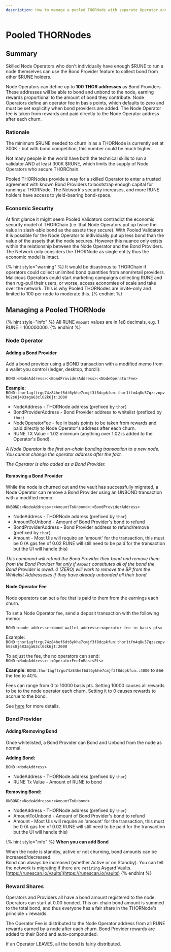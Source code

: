 ```yaml
---
description: How to manage a pooled THORNode with separate Operator and Providers.
---
```


# Pooled THORNodes

## Summary

Skilled Node Operators who don't individually have enough $RUNE to run a node themselves can use the Bond Provider feature to collect bond from other $RUNE holders.

Node Operators can define up to **100 THOR addresses** as Bond Providers. These addresses will be able to bond and unbond to the node, earning rewards proportional to the amount of bond they contribute. Node Operators define an operator fee in basis points, which defaults to zero and must be set explicitly when bond providers are added. The Node Operator fee is taken from rewards and paid directly to the Node Operator address after each churn.

### Rationale

The minimum $RUNE needed to churn in as a THORNode is currently set at 300K - but with bond competition, this number could be much higher.

Not many people in the world have both the technical skills to run a validator AND at least 300K $RUNE, which limits the supply of Node Operators who secure THORChain.

Pooled THORNodes provide a way for a skilled Operator to enter a trusted agreement with known Bond Providers to bootstrap enough capital for running a THORNode. The Network's security increases, and more RUNE holders have access to yield-bearing bond-space.

### Economic Security

At first glance it might seem Pooled Validators contradict the economic security model of THORChain (i.e. that Node Operators put up twice the value in slash-able bond as the assets they secure). With Pooled Validators it is possible for the Node Operator to individually put up less bond than the value of the assets that the node secures. However this nuance only exists within the relationship between the Node Operator and the Bond Providers. The Network only considers the THORNode as single entity thus the economic model is intact.

{% hint style="warning" %}
It would be disastrous to THORChain if operators could collect unlimited bond quantities from anon/retail providers. Malicious Operators could start marketing campaigns collecting RUNE and then rug-pull their users, or worse, access economies of scale and take over the network. This is why Pooled THORNodes are invite-only and limited to 100 per node to moderate this.
{% endhint %}

## Managing a Pooled THORNode

{% hint style="info" %}
All RUNE `Amount` values are in 1e8 decimals, e.g. 1 RUNE = 100000000.
{% endhint %}

### Node Operator

#### Adding a Bond Provider

Add a bond provider using a BOND transaction with a modified memo from a wallet you control (ledger, desktop, thorcli):

`BOND:<NodeAddress>:<BondProviderAddress>:<NodeOperatorFee>`

**Example:** `BOND:thor1agftrgu74z84hef6dt6ykhe7cmjf3f8dcpkfun:thor1tfm4q8u57qzsznpvh02s8j483aga63cl02k6jt:2000`

* NodeAddress - THORNode address (prefixed by `thor`)
* BondProviderAddress - Bond Provider address to whitelist (prefixed by `thor`)
* NodeOperatorFee - fee in basis points to be taken from rewards and paid directly to Node Operator's address after each churn.
* RUNE TX Value - 1.02 minimum (anything over 1.02 is added to the Operator's Bond).

_A Node Operator is the first on-chain bonding transaction to a new node. You cannot change the operator address after the fact._

_The Operator is also added as a Bond Provider._

#### **Removing a Bond Provider**

While the node is churned out and the vault has successfully migrated, a Node Operator can remove a Bond Provider using an UNBOND transaction with a modified memo:

`UNBOND:<NodeAddress>:<AmountToUnbond>:<BondProviderAddress>`

* NodeAddress - THORNode address (prefixed by `thor`)
* AmountToUnbond - Amount of Bond Provider's bond to refund
* BondProviderAddress - Bond Provider address to refund/remove (prefixed by `thor`)
* Amount - Most UIs will require an 'amount' for the transaction, this must be 0 (A gas fee of 0.02 RUNE will still need to be paid for the transaction but the UI will handle this)

_This command will refund the Bond Provider their bond and remove them from the Bond Provider list only if `Amount` constitutes all of the bond the Bond Provider is owed. 0 (ZERO) will work to remove the BP from the Whitelist Addresseses if they have already unbonded all their bond._

#### Node Operator Fee

Node operators can set a fee that is paid to them from the earnings each churn.

To set a Node Operator fee, send a deposit transaction with the following memo:

`BOND:<node address>:<bond wallet address>:<operator fee in basis pts>`

Example: `BOND:thor1agftrgu74z84hef6dt6ykhe7cmjf3f8dcpkfun:thor1tfm4q8u57qzsznpvh02s8j483aga63cl02k6jt:2000`

To adjust the fee, the no operators can send:\
`BOND:<NodeAddress>::<OperatorFeeInBasisPts>`

**Example**: `BOND:thor1agftrgu74z84hef6dt6ykhe7cmjf3f8dcpkfun::4000` to see the fee to 40%.

Fees can range from 0 to 10000 basis pts. Setting 10000 causes all rewards to be to the node operator each churn. Setting it to 0 causes rewards to accrue to the bond.

See [here](joining.md#node-operator-fee) for more details.

### Bond Provider

#### Adding/Removing Bond

Once whitelisted, a Bond Provider can Bond and Unbond from the node as normal.

**Adding Bond:**

`BOND:<NodeAddress>`

* NodeAddress - THORNode address (prefixed by `thor`)
* RUNE Tx Value - Amount of RUNE to bond

**Removing Bond:**

`UNBOND:<NodeAddress>:<AmountToUnbond>`

* NodeAddress - THORNode address (prefixed by `thor`)
* AmountToUnbond - Amount of Bond Provider's bond to refund
* Amount - Most UIs will require an 'amount' for the transaction, this must be 0 (A gas fee of 0.02 RUNE will still need to be paid for the transaction but the UI will handle this)

{% hint style="info" %}
**When you can add Bond**

When the node is standby, active or not churning, bond amounts can be increased/decreased.\
Bond can always be increased (whether Active or on Standby).
You can tell the network is migrating if there are `retiring` Asgard Vaults.\
[https://runescan.io/vaults](https://runescan.io/vaults)
{% endhint %}

### Reward Shares

Operators and Providers all have a bond amount registered to the node. Operators can start at 0.00 bonded. This on-chain bond amount is summed to the total bond, and thus everyone has a fair share in the THORNode's principle + rewards.

The Operator Fee is distributed to the Node Operator address from all RUNE rewards earned by a node after each churn. Bond Provider rewards are added to their Bond and auto-compounded.

If an Operator LEAVES, all the bond is fairly distributed.

